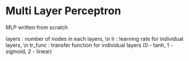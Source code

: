 # Multi Layer Perceptron
MLP written from scratch


layers : number of nodes in each layers, \n
lr : learning rate for individual layers, \n
tr_func : transfer function for individual layers (0 - tanh, 1 - sigmoid, 2 - linear)
